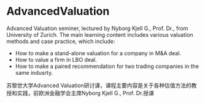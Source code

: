 # AdvancedValuation

Advanced Valuation seminer, lectured by Nyborg Kjell G., Prof. Dr., from University of Zurich. The main learning content includes various valuation methods and case practice, which include:

- How to make a stand-alone valuation for a company in M&A deal.
- How to value a firm in LBO deal.
- How to make a paired recommendation for two trading companies in the same indusrty.

苏黎世大学Advanced Valuation研讨课，课程主要内容是关于各种估值方法的教授和实践，前欧洲金融学会主席Nyborg Kjell G., Prof. Dr.授课
